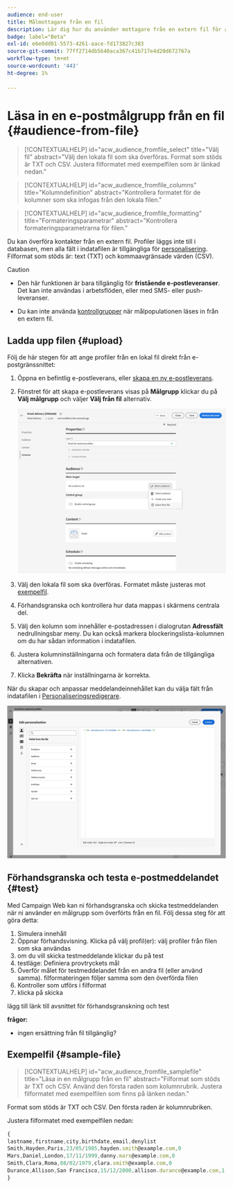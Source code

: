```yaml
---
audience: end-user
title: Målmottagare från en fil
description: Lär dig hur du använder mottagare från en extern fil för att skapa e-postmålgrupper
badge: label="Beta"
exl-id: e6e0dd01-5573-4261-aace-fd173827c383
source-git-commit: 77ff2714db5640aca367c41b717e4d20d672767a
workflow-type: tm+mt
source-wordcount: '443'
ht-degree: 1%

---
```


# Läsa in en e-postmålgrupp från en fil {#audience-from-file}

>[!CONTEXTUALHELP]
>id="acw_audience_fromfile_select"
>title="Välj fil"
>abstract="Välj den lokala fil som ska överföras. Format som stöds är TXT och CSV. Justera filformatet med exempelfilen som är länkad nedan."

>[!CONTEXTUALHELP]
>id="acw_audience_fromfile_columns"
>title="Kolumndefinition"
>abstract="Kontrollera formatet för de kolumner som ska infogas från den lokala filen."

>[!CONTEXTUALHELP]
>id="acw_audience_fromfile_formatting"
>title="Formateringsparametrar"
>abstract="Kontrollera formateringsparametrarna för filen."

Du kan överföra kontakter från en extern fil. Profiler läggs inte till i databasen, men alla fält i indatafilen är tillgängliga för [personalisering](../personalization/gs-personalization.md). Filformat som stöds är: text (TXT) och kommaavgränsade värden (CSV).

>[!CAUTION]
>
>* Den här funktionen är bara tillgänglig för **fristående e-postleveranser**. Det kan inte användas i arbetsflöden, eller med SMS- eller push-leveranser.
>
>* Du kan inte använda [kontrollgrupper](control-group.md) när målpopulationen läses in från en extern fil.

## Ladda upp filen {#upload}

Följ de här stegen för att ange profiler från en lokal fil direkt från e-postgränssnittet:

1. Öppna en befintlig e-postleverans, eller [skapa en ny e-postleverans](../email/create-email.md).
1. Fönstret för att skapa e-postleverans visas på **Målgrupp** klickar du på **Välj målgrupp** och väljer **Välj från fil** alternativ.

   ![](assets/select-from-file.png)

1. Välj den lokala fil som ska överföras. Formatet måste justeras mot [exempelfil](#sample-file).
1. Förhandsgranska och kontrollera hur data mappas i skärmens centrala del.
1. Välj den kolumn som innehåller e-postadressen i dialogrutan **Adressfält** nedrullningsbar meny. Du kan också markera blockeringslista-kolumnen om du har sådan information i indatafilen.
1. Justera kolumninställningarna och formatera data från de tillgängliga alternativen.
1. Klicka **Bekräfta** när inställningarna är korrekta.

När du skapar och anpassar meddelandeinnehållet kan du välja fält från indatafilen i [Personaliseringsredigerare](../personalization/gs-personalization.md).

![](assets/select-external-perso.png)

## Förhandsgranska och testa e-postmeddelandet {#test}

Med Campaign Web kan ni förhandsgranska och skicka testmeddelanden när ni använder en målgrupp som överförts från en fil. Följ dessa steg för att göra detta:

1. Simulera innehåll
1. Öppnar förhandsvisning. Klicka på välj profil(er): välj profiler från filen som ska användas
1. om du vill skicka testmeddelande klickar du på test
1. testläge: Definiera provtryckets mål
1. Överför målet för testmeddelandet från en andra fil (eller använd samma). filformateringen följer samma som den överförda filen
1. Kontroller som utförs i filformat
1. klicka på skicka

lägg till länk till avsnittet för förhandsgranskning och test

**frågor:**
* ingen ersättning från fil tillgänglig?

## Exempelfil {#sample-file}

>[!CONTEXTUALHELP]
>id="acw_audience_fromfile_samplefile"
>title="Läsa in en målgrupp från en fil"
>abstract="Filformat som stöds är TXT och CSV. Använd den första raden som kolumnrubrik. Justera filformatet med exempelfilen som finns på länken nedan."

Format som stöds är TXT och CSV. Den första raden är kolumnrubriken.

Justera filformatet med exempelfilen nedan:

```javascript
{
lastname,firstname,city,birthdate,email,denylist
Smith,Hayden,Paris,23/05/1985,hayden.smith@example.com,0
Mars,Daniel,London,17/11/1999,danny.mars@example.com,0
Smith,Clara,Roma,08/02/1979,clara.smith@example.com,0
Durance,Allison,San Francisco,15/12/2000,allison.durance@example.com,1
}
```
